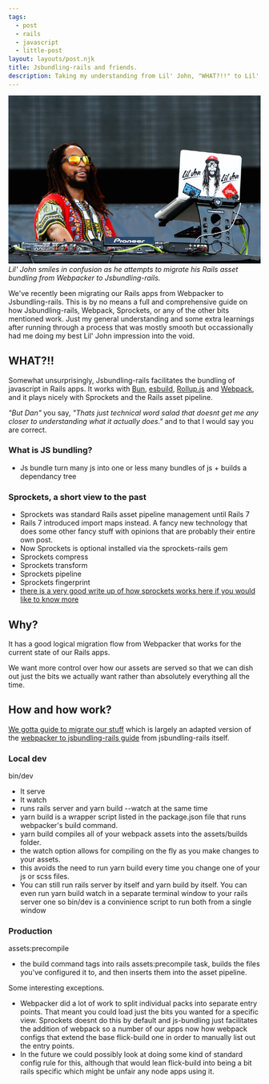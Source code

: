 ```yaml
---
tags: 
  - post
  - rails
  - javascript
  - little-post
layout: layouts/post.njk
title: Jsbundling-rails and friends. 
description: Taking my understanding from Lil' John, "WHAT?!!" to Lil' John "OKAY!!".
---
```


![Lil John looking at a laptop](/assets/images/posts/jsbundling-rails/lil-john.jpeg)
_Lil' John smiles in confusion as he attempts to migrate his Rails asset bundling from Webpacker to Jsbundling-rails._

We've recently been migrating our Rails apps from Webpacker to Jsbundling-rails. This is by no means a full and comprehensive guide on how Jsbundling-rails, Webpack, Sprockets, or any of the other bits mentioned work. Just my general understanding and some extra learnings after running through a process that was mostly smooth but occassionally had me doing my best Lil' John impression into the void.

## WHAT?!!

Somewhat unsurprisingly, Jsbundling-rails facilitates the bundling of javascript in Rails apps. It works with [Bun](https://bun.sh/), [esbuild](https://esbuild.github.io/), [Rollup.js](https://rollupjs.org/) and [Webpack](https://webpack.js.org/), and it plays nicely with Sprockets and the Rails asset pipeline.

_"But Dan"_ you say, _"Thats just technical word salad that doesnt get me any closer to understanding what it actually does."_ and to that I would say you are correct.

### What is JS bundling?
- Js bundle turn many js into one or less many bundles of js + builds a dependancy tree

### Sprockets, a short view to the past
- Sprockets was standard Rails asset pipeline management until Rails 7
- Rails 7 introduced import maps instead. A fancy new technology that does some other fancy stuff with opinions that are probably their entire own post.
- Now Sprockets is optional installed via the sprockets-rails gem
- Sprockets compress
- Sprockets transform
- Sprockets pipeline
- Sprockets fingerprint
- [there is a very good write up of how sprockets works here if you would like to know more](https://github.com/rails/sprockets/blob/main/guides/how_sprockets_works.md)


## Why?
It has a good logical migration flow from Webpacker that works for the current state of our Rails apps.

We want more control over how our assets are served so that we can dish out just the bits we actually want rather than absolutely everything all the time.
## How and how work?
[We gotta guide to migrate our stuff](https://github.com/FlickElectric/how_to_tech_team/blob/main/Front-end/rails/migrate-to-jsbundling.md#installing-jsbundling) which is largely an adapted version of the [webpacker to jsbundling-rails guide](https://github.com/rails/jsbundling-rails/blob/main/docs/switch_from_webpacker.md) from jsbundling-rails itself.

### Local dev
bin/dev
- It serve
- It watch
- runs rails server and yarn build --watch at the same time
- yarn build is a wrapper script listed in the package.json file that runs webpacker's build command.
- yarn build compiles all of your webpack assets into the assets/builds folder.
- the watch option allows for compiling on the fly as you make changes to your assets.
- this avoids the need to run yarn build every time you change one of your js or scss files.
- You can still run rails server by itself and yarn build by itself. You can even run yarn build watch in a separate terminal window to your rails server one so bin/dev is a convinience script to run both from a single window

### Production
assets:precompile
- the build command tags into rails assets:precompile task, builds the files you've configured it to, and then inserts them into the asset pipeline.


Some interesting exceptions.
- Webpacker did a lot of work to split individual packs into separate entry points. That meant you could load just the bits you wanted for a specific view. Sprockets doesnt do this by default and js-bundling just facilitates the addition of webpack so a number of our apps now how webpack configs that extend the base flick-build one in order to manually list out the entry points.
- In the future we could possibly look at doing some kind of standard config rule for this, although that would lean flick-build into being a bit rails specific which might be unfair any node apps using it.
